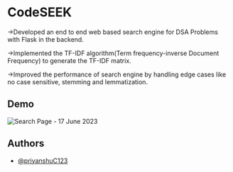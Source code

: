 
# CodeSEEK 

->Developed an end to end web based search engine for DSA Problems with Flask in the backend.

->Implemented the TF-IDF algorithm(Term frequency-inverse Document Frequency) to generate the TF-IDF matrix.

->Improved the performance of search engine by handling edge cases like no case sensitive, stemming and lemmatization.


## Demo
![Search Page - 17 June 2023](https://github.com/priyanshuC123/CodeSeek/assets/110935730/5a7c8093-4065-4cba-91c0-400bf639b288)


## Authors

- [@priyanshuC123](https://github.com/priyanshuC123)




